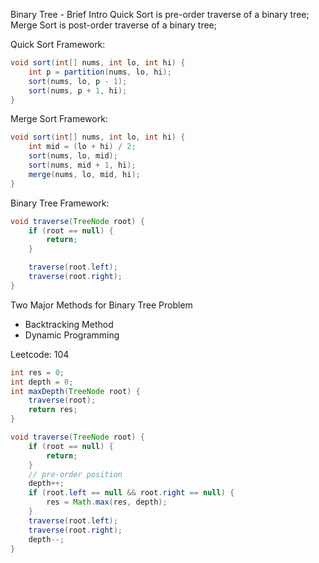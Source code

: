 Binary Tree - Brief Intro
Quick Sort is pre-order traverse of a binary tree;
Merge Sort is post-order traverse of a binary tree;

Quick Sort Framework:
```java
void sort(int[] nums, int lo, int hi) {
    int p = partition(nums, lo, hi);
    sort(nums, lo, p - 1);
    sort(nums, p + 1, hi);
}
```
Merge Sort Framework:
```java
void sort(int[] nums, int lo, int hi) {
    int mid = (lo + hi) / 2;
    sort(nums, lo, mid);
    sort(nums, mid + 1, hi);
    merge(nums, lo, mid, hi);
}
```

Binary Tree Framework:
```java
void traverse(TreeNode root) {
    if (root == null) {
        return;
    }

    traverse(root.left);
    traverse(root.right);
}
```


Two Major Methods for Binary Tree Problem
 - Backtracking Method
 - Dynamic Programming

Leetcode: 104
```java
int res = 0;
int depth = 0;
int maxDepth(TreeNode root) {
    traverse(root);
    return res;
}

void traverse(TreeNode root) {
    if (root == null) {
        return;
    }
    // pre-order position
    depth++;
    if (root.left == null && root.right == null) {
        res = Math.max(res, depth);
    }
    traverse(root.left);
    traverse(root.right);
    depth--;
}
```



